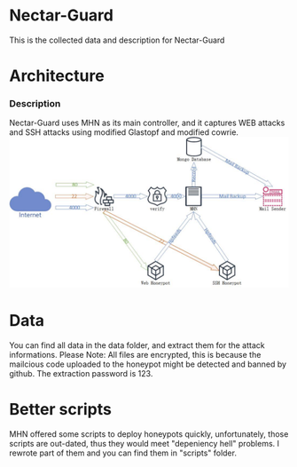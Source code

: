 # Nectar-Guard
This is the collected data and description for Nectar-Guard

# Architecture
### Description
Nectar-Guard uses MHN as its main controller, and it captures WEB attacks and SSH attacks using modified Glastopf and modified cowrie. 
![The acchitecture of Nectar-Guard](images/construction.jpg)

# Data
You can find all data in the data folder, and extract them for the attack informations.
Please Note: All files are encrypted, this is because the mailcious code uploaded to the honeypot might be detected and banned by github. The extraction password is 123.

# Better scripts
MHN offered some scripts to deploy honeypots quickly, unfortunately, those scripts are out-dated, thus they would meet "depeniency hell" problems. I rewrote part of them and you can find them in "scripts" folder.